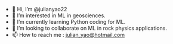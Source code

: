 - 👋 Hi, I’m @julianyao22
- 👀 I’m interested in ML in geosciences.
- 🌱 I’m currently learning Python coding for ML.
- 💞️ I’m looking to collaborate on ML in rock physics applications.
- 📫 How to reach me : julian_yao@hotmail.com

<!---
julianyao22/julianyao22 is a ✨ special ✨ repository because its `README.md` (this file) appears on your GitHub profile.
You can click the Preview link to take a look at your changes.
--->
